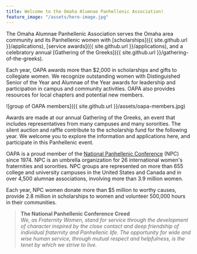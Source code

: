 ```yaml
---
title: Welcome to the Omaha Alumnae Panhellenic Association!
feature_image: "/assets/hero-image.jpg"
---
```



The Omaha Alumnae Panhellenic Association serves the Omaha area community and its Panhellenic women with [scholarships]({{ site.github.url }}/applications), [service awards]({{ site.github.url }}/applications), and a celebratory annual [Gathering of the Greeks]({{ site.github.url }}/gathering-of-the-greeks).

Each year, OAPA awards more than $2,000 in scholarships and gifts to collegiate women. We recognize outstanding women with Distinguished Senior of the Year and Alumnae of the Year awards for leadership and participation in campus and community activities. OAPA also provides resources for local chapters and potential new members.

![group of OAPA members]({{ site.github.url }}/assets/oapa-members.jpg)

Awards are made at our annual Gathering of the Greeks, an event that includes representatives from many campuses and many sororities. The silent auction and raffle contribute to the scholarship fund for the following year. We welcome you to explore the information and applications here, and participate in this Panhellenic event.

OAPA is a proud member of the [National Panhellenic Conference](http://www.npcwomen.org) (NPC) since 1974. NPC is an umbrella organization for 26 international women&#39;s fraternities and sororities. NPC groups are represented on more than 655 college and university campuses in the United States and Canada and in over 4,500 alumnae associations, involving more than 3.9 million women.

Each year, NPC women donate more than $5 million to worthy causes, provide 2.8 million in scholarships to women and volunteer 500,000 hours in their communities.

> **The National Panhellenic Conference Creed**  
*We, as Fraternity Women, stand for service through the development of character inspired by the close contact and deep friendship of individual fraternity and Panhellenic life. The opportunity for wide and wise human service, through mutual respect and helpfulness, is the tenet by which we strive to live.*
